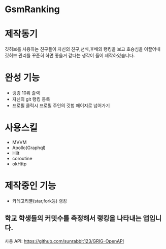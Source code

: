 # GsmRanking

# 제작동기

깃허브를 사용하는 친구들이 자신의 친구,선배,후배의 랭킹을 보고 호승심을 이끌어내 깃허브 관리를 꾸준히 하면 좋을거 같다는 생각이 들어 제작하였습니다.


# 완성 기능

* 랭킹 10위 출력
* 자신의 git 랭킹 등록
* 프로필 클릭시 프로필 주인의 깃헙 페이지로 넘어가기

# 사용스킬
* MVVM
* Apollo(Graphql)
* Hilt
* coroutine
* okHttp

# 제작중인 기능
* 카테고리별(star,fork등) 랭킹


학교 학생들의 커밋수를 측정해서 랭킹을 나타내는 앱입니다. 
---
사용 API: https://github.com/sunrabbit123/GRIG-OpenAPI

